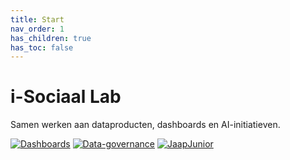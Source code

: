 ```yaml
---
title: Start
nav_order: 1
has_children: true
has_toc: false
---
```


# i-Sociaal Lab

Samen werken aan dataproducten, dashboards en AI-initiatieven.

[![Dashboards](https://img.shields.io/badge/Dashboards-green?style=for-the-badge)](./dashboards)
[![Data-governance](https://img.shields.io/badge/Data-governance-blue?style=for-the-badge)](./data-governance)
[![JaapJunior](https://img.shields.io/badge/JaapJunior-purple?style=for-the-badge)](./jaapjunior)
